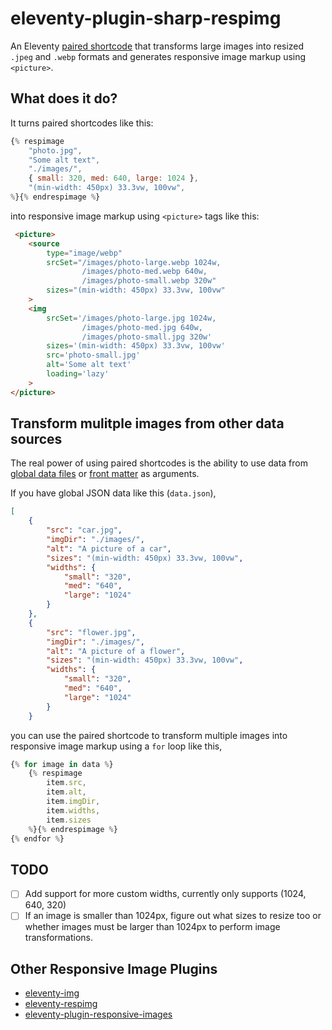 # eleventy-plugin-sharp-respimg
An Eleventy [paired shortcode](https://www.11ty.dev/docs/shortcodes/#paired-shortcodes) that transforms large images into resized `.jpeg` and `.webp` formats and generates responsive image markup using `<picture>`.

## What does it do?
It turns paired shortcodes like this:

```js
{% respimage 
    "photo.jpg", 
    "Some alt text", 
    "./images/",
    { small: 320, med: 640, large: 1024 },
    "(min-width: 450px) 33.3vw, 100vw",
%}{% endrespimage %}
```

into responsive image markup using `<picture>` tags like this:

```html
 <picture>
    <source 
        type="image/webp"
        srcSet="/images/photo-large.webp 1024w,
                /images/photo-med.webp 640w,
                /images/photo-small.webp 320w"
        sizes="(min-width: 450px) 33.3vw, 100vw"
    >
    <img 
        srcSet='/images/photo-large.jpg 1024w,
                /images/photo-med.jpg 640w,
                /images/photo-small.jpg 320w'
        sizes='(min-width: 450px) 33.3vw, 100vw'
        src='photo-small.jpg'
        alt='Some alt text'
        loading='lazy'
    >
</picture>
```

## Transform mulitple images from other data sources
The real power of using paired shortcodes is the ability to use data from [global data files](https://www.11ty.dev/docs/data-global/) or [front matter](https://www.11ty.dev/docs/data-frontmatter/) as arguments.

If you have global JSON data like this (`data.json`),

```json
[
    {
        "src": "car.jpg",
        "imgDir": "./images/",
        "alt": "A picture of a car",
        "sizes": "(min-width: 450px) 33.3vw, 100vw",
        "widths": {
            "small": "320",
            "med": "640",
            "large": "1024"
        }
    },
    {
        "src": "flower.jpg",
        "imgDir": "./images/",
        "alt": "A picture of a flower",
        "sizes": "(min-width: 450px) 33.3vw, 100vw",
        "widths": {
            "small": "320",
            "med": "640",
            "large": "1024"
        }
    }
```
you can use the paired shortcode to transform multiple images into responsive image markup using a `for` loop like this,

```js
{% for image in data %}
    {% respimage 
        item.src, 
        item.alt, 
        item.imgDir,
        item.widths, 
        item.sizes 
    %}{% endrespimage %}
{% endfor %}
```

## TODO
- [ ] Add support for more custom widths, currently only supports (1024, 640, 320)
- [ ] If an image is smaller than 1024px, figure out what sizes to resize too or whether images must be larger than 1024px to perform image transformations.

## Other Responsive Image Plugins
- [eleventy-img](https://github.com/11ty/eleventy-img)
- [eleventy-respimg](https://github.com/eeeps/eleventy-respimg)
- [eleventy-plugin-responsive-images](https://github.com/adamculpepper/eleventy-plugin-responsive-images)